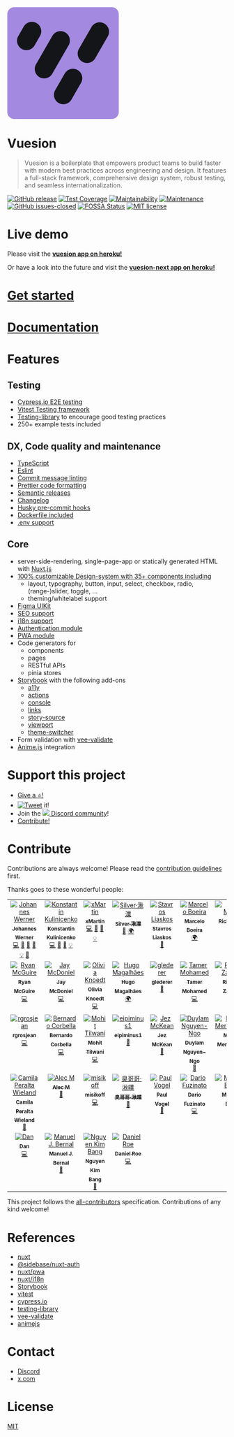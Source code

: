 <div style="width:256px;height:256px;border-radius: 16px;overflow:hidden;">
  <img width="256px" height="256px" src="./src/public/logo.png" alt="vuesion logo"/>
</div>

# Vuesion

> Vuesion is a boilerplate that empowers product teams to build faster with modern best practices across engineering and design. It features a full-stack framework, comprehensive design system, robust testing, and seamless internationalization.

[![GitHub release](https://img.shields.io/github/release/vuesion/vuesion.svg)](https://GitHub.com/vuesion/vuesion/releases/)
[![Test Coverage](https://api.codeclimate.com/v1/badges/c8e3979ea94da8e9d683/test_coverage)](https://codeclimate.com/github/vuesion/vuesion/test_coverage)
[![Maintainability](https://api.codeclimate.com/v1/badges/c8e3979ea94da8e9d683/maintainability)](https://codeclimate.com/github/vuesion/vuesion/maintainability)
[![Maintenance](https://img.shields.io/badge/Maintained%3F-yes-green.svg)](https://GitHub.com/vuesion/vuesion/graphs/commit-activity)
[![GitHub issues-closed](https://img.shields.io/github/issues-closed/vuesion/vuesion.svg)](https://GitHub.com/vuesion/vuesion/issues?q=is%3Aissue+is%3Aclosed)
[![FOSSA Status](https://app.fossa.com/api/projects/git%2Bgithub.com%2Fvuesion%2Fvuesion.svg?type=shield)](https://app.fossa.com/projects/git%2Bgithub.com%2Fvuesion%2Fvuesion?ref=badge_shield)
[![MIT license](https://img.shields.io/badge/License-MIT-blue.svg)](https://lbesson.mit-license.org/)

# Live demo

Please visit the **[vuesion app on heroku!](https://vuesion.herokuapp.com/)**

Or have a look into the future and visit the **[vuesion-next app on heroku!](https://vuesion-next.herokuapp.com/)**

# [Get started](https://vuesion.github.io/docs/en/v5/guide/getting-started.html)

# [Documentation](https://vuesion.github.io/docs/en/v5/)

# Features

## Testing

- [Cypress.io E2E testing](https://www.cypress.io/)
- [Vitest Testing framework](https://vitest.dev/)
- [Testing-library](https://testing-library.com/) to encourage good testing practices
- 250+ example tests included

## DX, Code quality and maintenance

- [TypeScript](https://www.typescriptlang.org/)
- [Eslint](https://eslint.org/)
- [Commit message linting](https://github.com/conventional-changelog/commitlint)
- [Prettier code formatting](https://prettier.io/)
- [Semantic releases](./.github/semantic.yml)
- [Changelog](https://www.npmjs.com/package/generate-changelog)
- [Husky pre-commit hooks](https://github.com/typicode/husky)
- [Dockerfile included](./Dockerfile)
- [.env support](./.env-prod)

## Core

- server-side-rendering, single-page-app or statically generated HTML with [Nuxt.js](https://nuxtjs.org/)
- [100% customizable Design-system with 35+ components including](https://vuesion.herokuapp.com/storybook)
  - layout, typography, button, input, select, checkbox, radio, (range-)slider, toggle, ...
  - theming/whitelabel support
- [Figma UIKit](https://www.figma.com/community/file/1080868611324978249)
- [SEO support](https://nuxt.com/docs/getting-started/seo-meta)
- [i18n support](https://i18n.nuxtjs.org/)
- [Authentication module](https://sidebase.io/nuxt-auth/getting-started)
- [PWA module](https://pwa.nuxtjs.org/)
- Code generators for
  - components
  - pages
  - RESTful APIs
  - pinia stores
- [Storybook](https://storybook.js.org/) with the following add-ons
  - [a11y](https://storybook.js.org/addons/@storybook/addon-a11y/)
  - [actions](https://storybook.js.org/addons/@storybook/addon-actions/)
  - [console](https://storybook.js.org/addons/@storybook/addon-console/)
  - [links](https://storybook.js.org/addons/@storybook/addon-links/)
  - [story-source](https://storybook.js.org/addons/@storybook/addon-storysource)
  - [viewport](https://storybook.js.org/addons/@storybook/addon-viewport/)
  - [theme-switcher](https://github.com/vuesion/packages/tree/master/packages/storybook-theme-switcher)
- Form validation with [vee-validate](https://vee-validate.logaretm.com/v3)
- [Anime.js](https://animejs.com/) integration

# Support this project

- [Give a :star:!](https://github.com/vuesion/vuesion/stargazers)
- [![Tweet](https://img.shields.io/twitter/url/http/shields.io.svg?style=flat)](https://twitter.com/intent/tweet?text=Vuesion%20an%20enterprise%20ready%20boilerplate%20for%20isomorphic,%20progressive%20web%20apps%20with%20Vue.JS&url=https://github.com/vuesion/vuesion&via=vuesion1&hashtags=Vuesion,VueJS,SEO,Enterprise) it!
- Join the <a href="https://discord.gg/59x5cg2" target="_blank"><img src="https://cdn0.iconfinder.com/data/icons/square-logo-buttons/512/discord-1-128.png" height="20px" /> Discord community</a>!
- [Contribute!](https://github.com/vuesion/vuesion/blob/master/CONTRIBUTING.md)

# Contribute

Contributions are always welcome! Please read the [contribution guidelines](https://github.com/vuesion/vuesion/blob/master/CONTRIBUTING.md) first.

Thanks goes to these wonderful people:

<!-- ALL-CONTRIBUTORS-LIST:START - Do not remove or modify this section -->
<!-- prettier-ignore-start -->
<!-- markdownlint-disable -->
<table>
  <tbody>
    <tr>
      <td align="center" valign="top" width="14.28%"><a href="https://twitter.com/_jwerner_"><img src="https://avatars1.githubusercontent.com/u/1667598?v=4?s=64" width="64px;" alt="Johannes Werner"/><br /><sub><b>Johannes Werner</b></sub></a><br /><a href="https://github.com/vuesion/vuesion/commits?author=devCrossNet" title="Code">💻</a> <a href="https://github.com/vuesion/vuesion/issues?q=author%3AdevCrossNet" title="Bug reports">🐛</a> <a href="https://github.com/vuesion/vuesion/commits?author=devCrossNet" title="Documentation">📖</a> <a href="#design-devCrossNet" title="Design">🎨</a> <a href="#example-devCrossNet" title="Examples">💡</a> <a href="#tool-devCrossNet" title="Tools">🔧</a></td>
      <td align="center" valign="top" width="14.28%"><a href="https://github.com/40818419"><img src="https://avatars2.githubusercontent.com/u/2235499?s=460&v=4?s=64" width="64px;" alt="Konstantin Kulinicenko"/><br /><sub><b>Konstantin Kulinicenko</b></sub></a><br /><a href="https://github.com/vuesion/vuesion/commits?author=40818419" title="Code">💻</a> <a href="https://github.com/vuesion/vuesion/issues?q=author%3A40818419" title="Bug reports">🐛</a> <a href="https://github.com/vuesion/vuesion/commits?author=40818419" title="Documentation">📖</a> <a href="#example-40818419" title="Examples">💡</a></td>
      <td align="center" valign="top" width="14.28%"><a href="http://xmartin.de/"><img src="https://avatars2.githubusercontent.com/u/112532?v=4?s=64" width="64px;" alt="xMartin"/><br /><sub><b>xMartin</b></sub></a><br /><a href="https://github.com/vuesion/vuesion/commits?author=xMartin" title="Code">💻</a> <a href="https://github.com/vuesion/vuesion/issues?q=author%3AxMartin" title="Bug reports">🐛</a> <a href="https://github.com/vuesion/vuesion/commits?author=xMartin" title="Documentation">📖</a> <a href="#example-xMartin" title="Examples">💡</a></td>
      <td align="center" valign="top" width="14.28%"><a href="http://saigao.fun"><img src="https://avatars0.githubusercontent.com/u/31165554?v=4?s=64" width="64px;" alt="Silver·湫澲"/><br /><sub><b>Silver·湫澲</b></sub></a><br /><a href="https://github.com/vuesion/vuesion/commits?author=SilverLeaves" title="Documentation">📖</a> <a href="#translation-SilverLeaves" title="Translation">🌍</a></td>
      <td align="center" valign="top" width="14.28%"><a href="https://stavrosliaskos.com/"><img src="https://avatars2.githubusercontent.com/u/17932287?v=4?s=64" width="64px;" alt="Stavros Liaskos"/><br /><sub><b>Stavros Liaskos</b></sub></a><br /><a href="https://github.com/vuesion/vuesion/issues?q=author%3Astavros-liaskos" title="Bug reports">🐛</a></td>
      <td align="center" valign="top" width="14.28%"><a href="https://marceloboeira.com"><img src="https://avatars3.githubusercontent.com/u/1898225?v=4?s=64" width="64px;" alt="Marcelo Boeira"/><br /><sub><b>Marcelo Boeira</b></sub></a><br /><a href="#translation-marceloboeira" title="Translation">🌍</a></td>
      <td align="center" valign="top" width="14.28%"><a href="http://teamteatime.net/"><img src="https://avatars3.githubusercontent.com/u/3583774?v=4?s=64" width="64px;" alt="Rick Mann"/><br /><sub><b>Rick Mann</b></sub></a><br /><a href="https://github.com/vuesion/vuesion/commits?author=Riari" title="Code">💻</a></td>
    </tr>
    <tr>
      <td align="center" valign="top" width="14.28%"><a href="http://www.EnigmaCurry.com"><img src="https://avatars0.githubusercontent.com/u/43061?v=4?s=64" width="64px;" alt="Ryan McGuire"/><br /><sub><b>Ryan McGuire</b></sub></a><br /><a href="https://github.com/vuesion/vuesion/commits?author=EnigmaCurry" title="Code">💻</a></td>
      <td align="center" valign="top" width="14.28%"><a href="https://github.com/jmcdo29"><img src="https://avatars3.githubusercontent.com/u/28268680?v=4?s=64" width="64px;" alt="Jay McDoniel"/><br /><sub><b>Jay McDoniel</b></sub></a><br /><a href="https://github.com/vuesion/vuesion/commits?author=jmcdo29" title="Code">💻</a></td>
      <td align="center" valign="top" width="14.28%"><a href="https://livkndt.com/"><img src="https://avatars.githubusercontent.com/u/3798005?v=4?s=64" width="64px;" alt="Olivia Knoedt"/><br /><sub><b>Olivia Knoedt</b></sub></a><br /><a href="https://github.com/vuesion/vuesion/commits?author=livkndt" title="Code">💻</a></td>
      <td align="center" valign="top" width="14.28%"><a href="http://hugomagalhaes.com"><img src="https://avatars3.githubusercontent.com/u/497957?v=4?s=64" width="64px;" alt="Hugo Magalhães"/><br /><sub><b>Hugo Magalhães</b></sub></a><br /><a href="#translation-hugomn" title="Translation">🌍</a></td>
      <td align="center" valign="top" width="14.28%"><a href="https://github.com/glederer"><img src="https://avatars3.githubusercontent.com/u/7151993?v=4?s=64" width="64px;" alt="glederer"/><br /><sub><b>glederer</b></sub></a><br /><a href="https://github.com/vuesion/vuesion/commits?author=glederer" title="Documentation">📖</a></td>
      <td align="center" valign="top" width="14.28%"><a href="https://github.com/tamer-mohamed"><img src="https://avatars3.githubusercontent.com/u/4436327?v=4?s=64" width="64px;" alt="Tamer Mohamed"/><br /><sub><b>Tamer Mohamed</b></sub></a><br /><a href="https://github.com/vuesion/vuesion/commits?author=tamer-mohamed" title="Code">💻</a></td>
      <td align="center" valign="top" width="14.28%"><a href="https://github.com/rizwanzaheer"><img src="https://avatars3.githubusercontent.com/u/13586702?v=4?s=64" width="64px;" alt="Rizwan Zaheer"/><br /><sub><b>Rizwan Zaheer</b></sub></a><br /><a href="https://github.com/vuesion/vuesion/commits?author=rizwanzaheer" title="Documentation">📖</a></td>
    </tr>
    <tr>
      <td align="center" valign="top" width="14.28%"><a href="https://github.com/rgrosjean"><img src="https://avatars3.githubusercontent.com/u/39985706?v=4?s=64" width="64px;" alt="rgrosjean"/><br /><sub><b>rgrosjean</b></sub></a><br /><a href="https://github.com/vuesion/vuesion/commits?author=rgrosjean" title="Code">💻</a></td>
      <td align="center" valign="top" width="14.28%"><a href="https://corbella.me"><img src="https://avatars2.githubusercontent.com/u/4535719?v=4?s=64" width="64px;" alt="Bernardo Corbella"/><br /><sub><b>Bernardo Corbella</b></sub></a><br /><a href="https://github.com/vuesion/vuesion/commits?author=bernardocorbella" title="Code">💻</a></td>
      <td align="center" valign="top" width="14.28%"><a href="https://github.com/MohitTilwani15"><img src="https://avatars.githubusercontent.com/u/13518712?v=4?s=64" width="64px;" alt="Mohit Tilwani"/><br /><sub><b>Mohit Tilwani</b></sub></a><br /><a href="https://github.com/vuesion/vuesion/commits?author=MohitTilwani15" title="Code">💻</a></td>
      <td align="center" valign="top" width="14.28%"><a href="https://github.com/eipiminus1"><img src="https://avatars2.githubusercontent.com/u/11791837?v=4?s=64" width="64px;" alt="eipiminus1 "/><br /><sub><b>eipiminus1 </b></sub></a><br /><a href="https://github.com/vuesion/vuesion/commits?author=eipiminus1" title="Documentation">📖</a></td>
      <td align="center" valign="top" width="14.28%"><a href="http://jezmck.com"><img src="https://avatars2.githubusercontent.com/u/89996?v=4?s=64" width="64px;" alt="Jez McKean"/><br /><sub><b>Jez McKean</b></sub></a><br /><a href="https://github.com/vuesion/vuesion/commits?author=jezmck" title="Documentation">📖</a></td>
      <td align="center" valign="top" width="14.28%"><a href="http://duylam.pleaserevise.xyz"><img src="https://avatars1.githubusercontent.com/u/855206?v=4?s=64" width="64px;" alt="Duylam Nguyen-Ngo"/><br /><sub><b>Duylam Nguyen-Ngo</b></sub></a><br /><a href="#design-einfalles" title="Design">🎨</a></td>
      <td align="center" valign="top" width="14.28%"><a href="https://www.merschroth.design/"><img src="https://avatars2.githubusercontent.com/u/19751007?v=4?s=64" width="64px;" alt="Martin Merschroth"/><br /><sub><b>Martin Merschroth</b></sub></a><br /><a href="#design-majroth" title="Design">🎨</a></td>
    </tr>
    <tr>
      <td align="center" valign="top" width="14.28%"><a href="http://www.camswork.com"><img src="https://avatars0.githubusercontent.com/u/1984124?v=4?s=64" width="64px;" alt="Camila Peralta Wieland"/><br /><sub><b>Camila Peralta Wieland</b></sub></a><br /><a href="#design-campunknita" title="Design">🎨</a></td>
      <td align="center" valign="top" width="14.28%"><a href="http://alecsoftolio.com"><img src="https://avatars1.githubusercontent.com/u/39228141?v=4?s=64" width="64px;" alt="Alec M"/><br /><sub><b>Alec M</b></sub></a><br /><a href="https://github.com/vuesion/vuesion/commits?author=HeavenlyEntity" title="Documentation">📖</a></td>
      <td align="center" valign="top" width="14.28%"><a href="https://misikoff.com/"><img src="https://avatars.githubusercontent.com/u/9086984?v=4?s=64" width="64px;" alt="misikoff"/><br /><sub><b>misikoff</b></sub></a><br /><a href="https://github.com/vuesion/vuesion/commits?author=misikoff" title="Code">💻</a></td>
      <td align="center" valign="top" width="14.28%"><a href="http://silver.saigao.fun/saigao/index.html"><img src="https://avatars.githubusercontent.com/u/31165554?v=4?s=64" width="64px;" alt="臭哥哥·湫曗"/><br /><sub><b>臭哥哥·湫曗</b></sub></a><br /><a href="https://github.com/vuesion/vuesion/commits?author=Akimotorakiyu" title="Documentation">📖</a></td>
      <td align="center" valign="top" width="14.28%"><a href="https://www.paulvogel.me/"><img src="https://avatars.githubusercontent.com/u/4786628?v=4?s=64" width="64px;" alt="Paul Vogel"/><br /><sub><b>Paul Vogel</b></sub></a><br /><a href="https://github.com/vuesion/vuesion/commits?author=pavog" title="Documentation">📖</a></td>
      <td align="center" valign="top" width="14.28%"><a href="https://fuzinato.com/"><img src="https://avatars.githubusercontent.com/u/3132724?v=4?s=64" width="64px;" alt="Dario Fuzinato"/><br /><sub><b>Dario Fuzinato</b></sub></a><br /><a href="https://github.com/vuesion/vuesion/commits?author=fuzinato" title="Code">💻</a></td>
      <td align="center" valign="top" width="14.28%"><a href="https://github.com/maks232"><img src="https://avatars.githubusercontent.com/u/166910?v=4?s=64" width="64px;" alt="Maksim Bock"/><br /><sub><b>Maksim Bock</b></sub></a><br /><a href="https://github.com/vuesion/vuesion/commits?author=maks232" title="Tests">⚠️</a></td>
    </tr>
    <tr>
      <td align="center" valign="top" width="14.28%"><a href="https://github.com/danlivingston"><img src="https://avatars.githubusercontent.com/u/40054139?v=4?s=64" width="64px;" alt="Dan"/><br /><sub><b>Dan</b></sub></a><br /><a href="https://github.com/vuesion/vuesion/commits?author=danlivingston" title="Code">💻</a></td>
      <td align="center" valign="top" width="14.28%"><a href="https://github.com/manuasir"><img src="https://avatars.githubusercontent.com/u/10210567?v=4?s=64" width="64px;" alt="Manuel J. Bernal"/><br /><sub><b>Manuel J. Bernal</b></sub></a><br /><a href="https://github.com/vuesion/vuesion/commits?author=manuasir" title="Documentation">📖</a></td>
      <td align="center" valign="top" width="14.28%"><a href="https://github.com/drsugiaichigo00781vn"><img src="https://avatars.githubusercontent.com/u/23171740?v=4?s=64" width="64px;" alt="Nguyen Kim Bang"/><br /><sub><b>Nguyen Kim Bang</b></sub></a><br /><a href="https://github.com/vuesion/vuesion/commits?author=drsugiaichigo00781vn" title="Documentation">📖</a></td>
      <td align="center" valign="top" width="14.28%"><a href="https://roe.dev/"><img src="https://avatars.githubusercontent.com/u/28706372?v=4?s=64" width="64px;" alt="Daniel Roe"/><br /><sub><b>Daniel Roe</b></sub></a><br /><a href="https://github.com/vuesion/vuesion/commits?author=danielroe" title="Code">💻</a></td>
    </tr>
  </tbody>
</table>

<!-- markdownlint-restore -->
<!-- prettier-ignore-end -->

<!-- ALL-CONTRIBUTORS-LIST:END -->

This project follows the [all-contributors](https://github.com/kentcdodds/all-contributors) specification. Contributions of any kind welcome!

# References

- [nuxt](https://nuxt.com/)
- [@sidebase/nuxt-auth](https://sidebase.io/nuxt-auth/getting-started)
- [nuxt/pwa](https://pwa.nuxtjs.org/)
- [nuxt/i18n](https://i18n.nuxtjs.org/)
- [Storybook](https://storybook.js.org/)
- [vitest](https://vitest.dev/)
- [cypress.io](https://www.cypress.io/)
- [testing-library](https://testing-library.com/docs/vue-testing-library/intro/)
- [vee-validate](https://vee-validate.logaretm.com/v3)
- [animejs](https://animejs.com/)

# Contact

- [Discord](https://discord.gg/59x5cg2)
- [x.com](https://x.com/vuesion1)

# License

[MIT](http://opensource.org/licenses/MIT)
